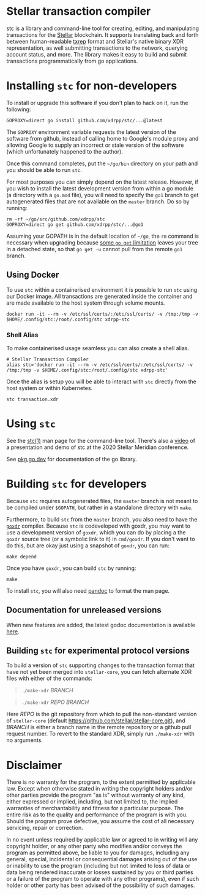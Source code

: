 # Stellar transaction compiler

stc is a library and command-line tool for creating, editing, and
manipulating transactions for the [Stellar](https://www.stellar.org/)
blockchain.  It supports translating back and forth between
human-readable [txrep] format and Stellar's native binary XDR
representation, as well submitting transactions to the network,
querying account status, and more.  The library makes it easy to build
and submit transactions programmatically from go applications.

# Installing `stc` for non-developers

To install or upgrade this software if you don't plan to hack on it,
run the following:

    GOPROXY=direct go install github.com/xdrpp/stc/...@latest

The `GOPROXY` environment variable requests the latest version of the
software from github, instead of calling home to Google's module proxy
and allowing Google to supply an incorrect or stale version of the
software (which unfortunately happened to the author).

Once this command completes, put the `~/go/bin` directory on your path
and you should be able to run `stc`.

For most purposes you can simply depend on the latest release.
However, if you wish to install the latest development version from
within a go module (a directory with a `go.mod` file), you will need
to specify the `go1` branch to get autogenerated files that are not
available on the `master` branch.  Do so by running:

    rm -rf ~/go/src/github.com/xdrpp/stc
    GOPROXY=direct go get github.com/xdrpp/stc/...@go1

Assuming your GOPATH is in the default location of `~/go`, the `rm`
command is necessary when upgrading because [some `go get`
limitation](https://github.com/golang/go/issues/27526) leaves your
tree in a detached state, so that `go get -u` cannot pull from the
remote `go1` branch.

## Using Docker

To use `stc` within a containerised environment it is possible to run
`stc` using our Docker image. All transactions are generated inside
the container and are made available to the host system through
volume mounts.

`docker run -it --rm -v /etc/ssl/certs/:/etc/ssl/certs/ -v /tmp:/tmp -v $HOME/.config/stc:/root/.config/stc xdrpp-stc`

### Shell Alias

To make containerised usage seamless you can also create a shell alias.

```
# Stellar Transaction Compiler
alias stc='docker run -it --rm -v /etc/ssl/certs/:/etc/ssl/certs/ -v /tmp:/tmp -v $HOME/.config/stc:/root/.config/stc xdrpp-stc'
```

Once the alias is setup you will be able to interact with `stc` directly
from the host system or within Kubernetes.

```
stc transaction.xdr
```

# Using `stc`

See the [stc(1)][stc.1] man page for the command-line tool.  There's
also a [video][stc-presentation] of a presentation and demo of stc at
the 2020 Stellar Meridian conference.

See [pkg.go.dev](https://pkg.go.dev/github.com/xdrpp/stc) for
documentation of the go library.

# Building `stc` for developers

Because `stc` requires autogenerated files, the `master` branch is not
meant to be compiled under `$GOPATH`, but rather in a standalone
directory with `make`.

Furthermore, to build `stc` from the `master` branch, you also need to
have the [`goxdr`](https://github.com/xdrpp/goxdr) compiler.  Because
`stc` is codeveloped with goxdr, you may want to use a development
version of `goxdr`, which you can do by placing a the `goxdr` source
tree (or a symbolic link to it) in `cmd/goxdr`.  If you don't want to
do this, but are okay just using a snapshot of `goxdr`, you can run:

    make depend

Once you have `goxdr`, you can build `stc` by running:

    make

To install `stc`, you will also need [pandoc](https://pandoc.org/) to
format the man page.

## Documentation for unreleased versions

When new features are added, the latest godoc documentation is
available [here][gh-pages].

## Building `stc` for experimental protocol versions

To build a version of `stc` supporting changes to the transaction
format that have not yet been merged into `stellar-core`, you can
fetch alternate XDR files with either of the commands:

> `./make-xdr` _BRANCH_

> `./make-xdr` _REPO_ _BRANCH_

Here _REPO_ is the git repository from which to pull the non-standard
version of `stellar-core` (default
<https://github.com/stellar/stellar-core.git>), and _BRANCH_ is either
a branch name in the remote repository or a github pull request
number.  To revert to the standard XDR, simply run `./make-xdr` with
no arguments.

# Disclaimer

There is no warranty for the program, to the extent permitted by
applicable law.  Except when otherwise stated in writing the copyright
holders and/or other parties provide the program "as is" without
warranty of any kind, either expressed or implied, including, but not
limited to, the implied warranties of merchantability and fitness for
a particular purpose.  The entire risk as to the quality and
performance of the program is with you.  Should the program prove
defective, you assume the cost of all necessary servicing, repair or
correction.

In no event unless required by applicable law or agreed to in writing
will any copyright holder, or any other party who modifies and/or
conveys the program as permitted above, be liable to you for damages,
including any general, special, incidental or consequential damages
arising out of the use or inability to use the program (including but
not limited to loss of data or data being rendered inaccurate or
losses sustained by you or third parties or a failure of the program
to operate with any other programs), even if such holder or other
party has been advised of the possibility of such damages.

[gh-pages]: https://xdrpp.github.io/stc/pkg/github.com/xdrpp/stc/
[stc.1]: https://xdrpp.github.io/stc/pkg/github.com/xdrpp/stc/cmd/stc/stc.1.html
[txrep]: https://github.com/stellar/stellar-protocol/blob/master/ecosystem/sep-0011.md
[stc-presentation]: https://www.youtube.com/watch?v=re5NQvdFfew
